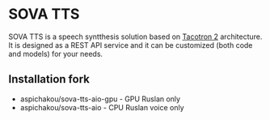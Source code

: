 # SOVA TTS

SOVA TTS is a speech syntthesis solution based on [Tacotron 2](https://arxiv.org/abs/1712.05884) architecture. It is designed as a REST API service and it can be customized (both code and models) for your needs.

## Installation fork

* aspichakou/sova-tts-aio-gpu - GPU Ruslan only 
* aspichakou/sova-tts-aio - CPU Ruslan voice only


